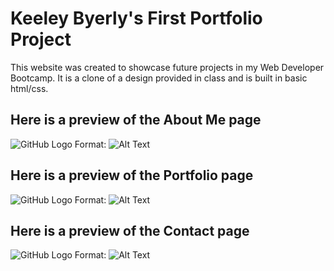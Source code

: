 # Keeley Byerly's First Portfolio Project
This website was created to showcase future projects in my Web Developer Bootcamp. It is a clone of a design provided in class and is built in basic html/css.

## Here is a preview of the About Me page
![GitHub Logo](/images/logo.png)
Format: ![Alt Text](url)

## Here is a preview of the Portfolio page
![GitHub Logo](/images/logo.png)
Format: ![Alt Text](url)

## Here is a preview of the Contact page
![GitHub Logo](/images/logo.png)
Format: ![Alt Text](url)